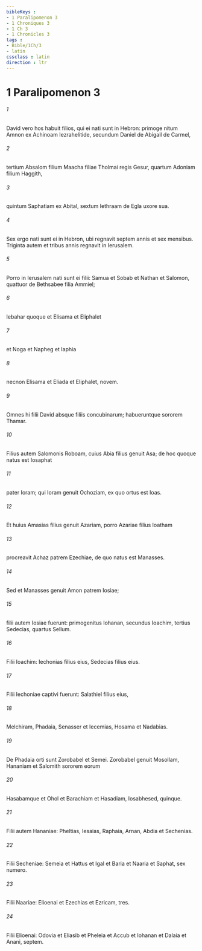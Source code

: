 ```yaml
---
bibleKeys : 
- 1 Paralipomenon 3
- 1 Chroniques 3
- 1 Ch 3
- 1 Chronicles 3
tags : 
- Bible/1Ch/3
- latin
cssclass : latin
direction : ltr
---
```


# 1 Paralipomenon 3

###### 1
David vero hos habuit filios, qui ei nati sunt in Hebron: primoge nitum Amnon ex Achinoam Iezrahelitide, secundum Daniel de Abigail de Carmel, 
###### 2
tertium Absalom filium Maacha filiae Tholmai regis Gesur, quartum Adoniam filium Haggith, 
###### 3
quintum Saphatiam ex Abital, sextum Iethraam de Egla uxore sua. 
###### 4
Sex ergo nati sunt ei in Hebron, ubi regnavit septem annis et sex mensibus. Triginta autem et tribus annis regnavit in Ierusalem. 
###### 5
Porro in Ierusalem nati sunt ei filii: Samua et Sobab et Nathan et Salomon, quattuor de Bethsabee filia Ammiel; 
###### 6
Iebahar quoque et Elisama et Eliphalet 
###### 7
et Noga et Napheg et Iaphia 
###### 8
necnon Elisama et Eliada et Eliphalet, novem.
###### 9
Omnes hi filii David absque filiis concubinarum; habueruntque sororem Thamar.
###### 10
Filius autem Salomonis Roboam, cuius Abia filius genuit Asa; de hoc quoque natus est Iosaphat 
###### 11
pater Ioram; qui Ioram genuit Ochoziam, ex quo ortus est Ioas. 
###### 12
Et huius Amasias filius genuit Azariam, porro Azariae filius Ioatham 
###### 13
procreavit Achaz patrem Ezechiae, de quo natus est Manasses. 
###### 14
Sed et Manasses genuit Amon patrem Iosiae; 
###### 15
filii autem Iosiae fuerunt: primogenitus Iohanan, secundus Ioachim, tertius Sedecias, quartus Sellum. 
###### 16
Filii Ioachim: Iechonias filius eius, Sedecias filius eius. 
###### 17
Filii Iechoniae captivi fuerunt: Salathiel filius eius, 
###### 18
Melchiram, Phadaia, Senasser et Iecemias, Hosama et Nadabias. 
###### 19
De Phadaia orti sunt Zorobabel et Semei. Zorobabel genuit Mosollam, Hananiam et Salomith sororem eorum 
###### 20
Hasabamque et Ohol et Barachiam et Hasadiam, Iosabhesed, quinque. 
###### 21
Filii autem Hananiae: Pheltias, Iesaias, Raphaia, Arnan, Abdia et Sechenias. 
###### 22
Filii Secheniae: Semeia et Hattus et Igal et Baria et Naaria et Saphat, sex numero. 
###### 23
Filii Naariae: Elioenai et Ezechias et Ezricam, tres. 
###### 24
Filii Elioenai: Odovia et Eliasib et Pheleia et Accub et Iohanan et Dalaia et Anani, septem.
